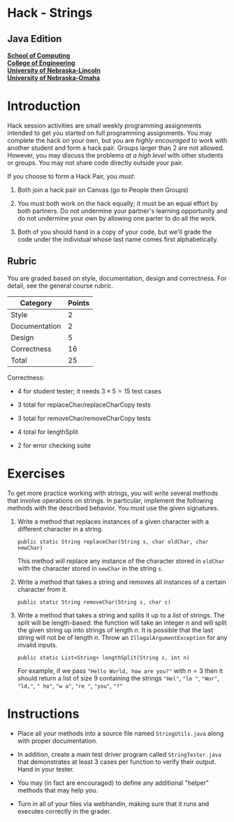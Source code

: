 # Hack - Strings
## Java Edition
**[School of Computing](https://computing.unl.edu/)**  
**[College of Engineering](https://engineering.unl.edu/)**  
**[University of Nebraska-Lincoln](https://unl.edu)**  
**[University of Nebraska-Omaha](https://http://unomaha.edu/)**  

# Introduction

Hack session activities are small weekly programming assignments
intended to get you started on full programming assignments. You may
complete the hack on your own, but you are *highly encouraged* to work
with another student and form a hack pair. Groups larger than 2 are not
allowed. However, you may discuss the problems *at a high level* with
other students or groups. You may not share code directly outside your
pair.

If you choose to form a Hack Pair, you *must*:

1.  Both join a hack pair on Canvas (go to People then Groups)

2.  You must both work on the hack equally; it must be an equal effort
    by both partners. Do not undermine your partner's learning
    opportunity and do not undermine your own by allowing one parter to
    do all the work.

3.  Both of you should hand in a copy of your code, but we'll grade the
    code under the individual whose last name comes first alphabetically.

## Rubric

You are graded based on style, documentation, design and correctness.
For detail, see the general course rubric.

| Category      | Points |
|---------------|--------|
| Style         | 2      |
| Documentation | 2      |
| Design        | 5      |
| Correctness   | 16     |
| Total         | 25     |

Correctness:

-   4 for student tester; it needs $3 \times 5 = 15$ test cases

-   3 total for replaceChar/replaceCharCopy tests

-   3 total for removeChar/removeCharCopy tests

-   4 total for lengthSplit

-   2 for error checking suite

# Exercises

To get more practice working with strings, you will write several
methods that involve operations on strings. In particular, implement the
following methods with the described behavior. You *must* use the given
signatures.

1.  Write a method that replaces instances of a given character with a
    different character in a string.

    `public static String replaceChar(String s, char oldChar, char newChar)`

    This method will replace any instance of the character stored in
    `oldChar` with the character stored in `newChar` in
    the string `s`.

2.  Write a method that takes a string and removes all instances of a
    certain character from it.

    `public static String removeChar(String s, char c)`

3.  Write a method that takes a string and splits it up to a *list* of
    strings. The split will be length-based: the function will take an
    integer $n$ and will split the given string up into strings of
    length $n$. It is possible that the last string will not be of
    length $n$. Throw an `IllegalArgumentException` for any
    invalid inputs.

    `public static List<String> lengthSplit(String s, int n)`

    For example, if we pass `"Hello World, how are you?"` with
    $n = 3$ then it should return a list of size 9 containing the
    strings `"Hel"`, `"lo "`, `"Wor"`,
    `"ld,"`, `" ho"`, `"w a"`, `"re "`,
    `"you"`, `"?"`

# Instructions

-   Place all your methods into a source file named
    `StringUtils.java` along with proper documentation.

-   In addition, create a main test driver program called
    `StringTester.java` that demonstrates at least 3 cases per
    function to verify their output. Hand in your tester.

-   You may (in fact are encouraged) to define any additional "helper"
    methods that may help you.

-   Turn in all of your files via webhandin, making sure that it runs
    and executes correctly in the grader.
